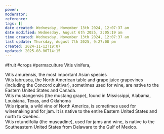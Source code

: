 ```yaml
---
power: 
moderator: 
reference: 
tags: []
date created: Wednesday, November 13th 2024, 12:07:37 am
date modified: Wednesday, August 6th 2025, 2:05:19 am
time created: Wednesday, November 13th 2024, 12:07:37 am
last update: Thursday, August 7th 2025, 9:27:08 pm
created: 2024-11-12T19:07
updated: 2025-08-06T14:15
---
```

#fruit #crops #permaculture 
Vitis vinifera,

Vitis amurensis, the most important Asian species  
Vitis labrusca, the North American table and grape juice grapevines (including the Concord cultivar), sometimes used for wine, are native to the Eastern United States and Canada.  
Vitis mustangensis (the mustang grape), found in Mississippi, Alabama, Louisiana, Texas, and Oklahoma  
Vitis riparia, a wild vine of North America, is sometimes used for winemaking and for jam. It is native to the entire Eastern United States and north to Quebec.  
Vitis rotundifolia (the muscadine), used for jams and wine, is native to the Southeastern United States from Delaware to the Gulf of Mexico.